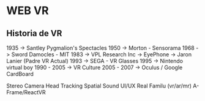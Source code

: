 # WEB VR

## Historia de VR

  1935 -> Santley Pygmalion's Spectacles
  1950 -> Morton - Sensorama
  1968 -> Sword Damocles - MIT
  1983 -> VPL Research Inc -> EyePhone -> Jaron Lanier (Padre VR Actual)
  1993 -> SEGA - VR Glasses
  1995 -> Nintendo virtual boy
  1990 - 2005 -> VR Culture
  2005 - 2007 -> Oculus / Google CardBoard

Stereo Camera
Head Tracking
Spatial Sound
UI/UX
Real Familu (vr/ar/mr)
A-Frame/ReactVR
